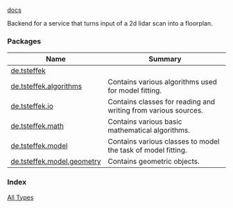 [docs](./index.md)

Backend for a service that turns input of a 2d lidar scan into a floorplan.

### Packages

| Name | Summary |
|---|---|
| [de.tsteffek](de.tsteffek/index.md) |  |
| [de.tsteffek.algorithms](de.tsteffek.algorithms/index.md) | Contains various algorithms used for model fitting. |
| [de.tsteffek.io](de.tsteffek.io/index.md) | Contains classes for reading and writing from various sources. |
| [de.tsteffek.math](de.tsteffek.math/index.md) | Contains various basic mathematical algorithms. |
| [de.tsteffek.model](de.tsteffek.model/index.md) | Contains various classes to model the task of model fitting. |
| [de.tsteffek.model.geometry](de.tsteffek.model.geometry/index.md) | Contains geometric objects. |

### Index

[All Types](alltypes/index.md)